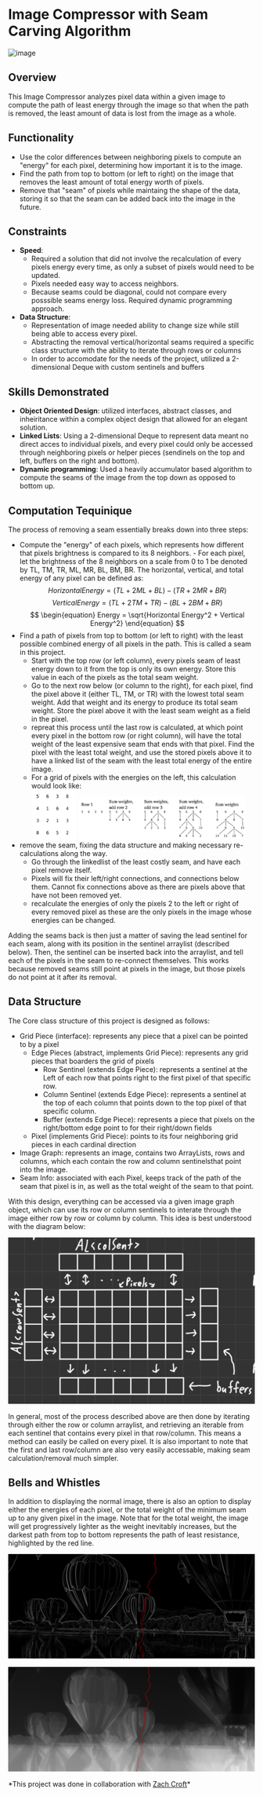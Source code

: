 # Image Compressor with Seam Carving Algorithm

![image](squeeze.gif)

## Overview

This Image Compressor analyzes pixel data within a given image to compute the path of least energy through the image so that when the path is removed, the least amount of data is lost from the image as a whole.

## Functionality

- Use the color differences between neighboring pixels to compute an "energy" for each pixel, determining how important it is to the image.
- Find the path from top to bottom (or left to right) on the image that removes the least amount of total energy worth of pixels.
- Remove that "seam" of pixels while maintaing the shape of the data, storing it so that the seam can be added back into the image in the future.

## Constraints

- **Speed**:
  - Required a solution that did not involve the recalculation of every pixels energy every time, as only a subset of pixels would need to be updated.
  - Pixels needed easy way to access neighbors.
  - Because seams could be diagonal, could not compare every posssible seams energy loss. Required dynamic programming approach.
- **Data Structure**:
  - Representation of image needed ability to change size while still being able to access every pixel.
  - Abstracting the removal vertical/horizontal seams required a specific class structure with the ability to iterate through rows or columns
  - In order to accomodate for the needs of the project, utilized a 2-dimensional Deque with custom sentinels and buffers

## Skills Demonstrated

- **Object Oriented Design**: utilized interfaces, abstract classes, and inheiritance within a complex object design that allowed for an elegant solution.
- **Linked Lists**: Using a 2-dimensional Deque to represent data meant no direct acces to individual pixels, and every pixel could only be accessed through neighboring pixels or helper pieces (sendinels on the top and left, buffers on the right and bottom).
- **Dynamic programming**: Used a heavily accumulator based algorithm to compute the seams of the image from the top down as opposed to bottom up.

## Computation Tequinique

The process of removing a seam essentially breaks down into three steps:

- Compute the "energy" of each pixels, which represents how different that pixels brightness is compared to its 8 neighbors. - For each pixel, let the brightness of the 8 neighbors on a scale from 0 to 1 be denoted by TL, TM, TR, ML, MR, BL, BM, BR. The horizontal, vertical, and total energy of any pixel can be defined as:
  $$
  \begin{equation}
    Horizontal Energy = (TL+2ML+BL)-(TR+2MR+BR)
  \end{equation}
  $$
  $$
  \begin{equation}
    Vertical Energy = (TL+2TM+TR)-(BL+2BM+BR)
  \end{equation}
  $$
  $$
  \begin{equation}
    Energy = \sqrt{Horizontal Energy^2 + Vertical Energy^2}
  \end{equation}
  $$
- Find a path of pixels from top to bottom (or left to right) with the least possible combined energy of all pixels in the path. This is called a seam in this project.
  - Start with the top row (or left column), every pixels seam of least energy down to it from the top is only its own energy. Store this value in each of the pixels as the total seam weight.
  - Go to the next row below (or column to the right), for each pixel, find the pixel above it (either TL, TM, or TR) with the lowest total seam weight. Add that weight and its energy to produce its total seam weight. Store the pixel above it with the least seam weight as a field in the pixel.
  - repreat this process until the last row is calculated, at which point every pixel in the bottom row (or right column), will have the total weight of the least expensive seam that ends with that pixel. Find the pixel with the least total weight, and use the stored pixels above it to have a linked list of the seam with the least total energy of the entire image.
  - For a grid of pixels with the energies on the left, this calculation would look like: <br />
    <img src="numberGrid.png" alt="Description" width="20%">
    <img src="seamCalc.png" alt="Description" width="75%">
- remove the seam, fixing the data structure and making necessary re-calculations along the way.
  - Go through the linkedlist of the least costly seam, and have each pixel remove itself.
  - Pixels will fix their left/right connections, and connections below them. Cannot fix connections above as there are pixels above that have not been removed yet.
  - recalculate the energies of only the pixels 2 to the left or right of every removed pixel as these are the only pixels in the image whose energies can be changed.

Adding the seams back is then just a matter of saving the lead sentinel for each seam, along with its position in the sentinel arraylist (described below). Then, the sentinel can be inserted back into the arraylist, and tell each of the pixels in the seam to re-connect themselves. This works because removed seams still point at pixels in the image, but those pixels do not point at it after its removal.

## Data Structure

The Core class structure of this project is designed as follows:

- Grid Piece (interface): represents any piece that a pixel can be pointed to by a pixel
  - Edge Pieces (abstract, implements Grid Piece): represents any grid pieces that boarders the grid of pixels
    - Row Sentinel (extends Edge Piece): represents a sentinel at the Left of each row that points right to the first pixel of that specific row.
    - Column Sentinel (extends Edge Piece): represents a sentinel at the top of each column that points down to the top pixel of that specific column.
    - Buffer (extends Edge Piece): represents a piece that pixels on the right/bottom edge point to for their right/down fields
  - Pixel (implements Grid Piece): points to its four neighboring grid pieces in each cardinal direction
- Image Graph: represents an image, contains two ArrayLists, rows and columns, which each contain the row and column sentinelsthat point into the image.
- Seam Info: associated with each Pixel, keeps track of the path of the seam that pixel is in, as well as the total weight of the seam to that point.

With this design, everything can be accessed via a given image graph object, which can use its row or column sentinels to interate through the image either row by row or column by column. This idea is best understood with the diagram below:

![image](2dDeque.jpg)

In general, most of the process described above are then done by iterating through either the row or column arraylist, and retrieving an iterable from each sentinel that contains every pixel in that row/column. This means a method can easily be called on every pixel. It is also important to note that the first and last row/column are also very easily accessable, making seam calculation/removal much simpler.

## Bells and Whistles

In addition to displaying the normal image, there is also an option to display either the energies of each pixel, or the total weight of the minimum seam up to any given pixel in the image. Note that for the total weight, the image will get progressively lighter as the weight inevitably increases, but the darkest path from top to bottom represents the path of least resistance, highlighted by the red line.

![image](energy.png)

![image](seamWeight.png)

\*This project was done in collaboration with [Zach Croft](https://www.linkedin.com/in/zachary-croft-67316b298/)\*
